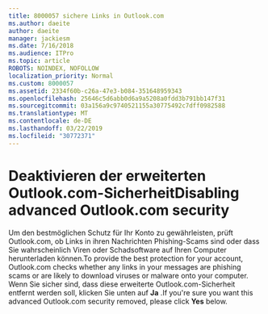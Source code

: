 ```yaml
---
title: 8000057 sichere Links in Outlook.com
ms.author: daeite
author: daeite
manager: jackiesm
ms.date: 7/16/2018
ms.audience: ITPro
ms.topic: article
ROBOTS: NOINDEX, NOFOLLOW
localization_priority: Normal
ms.custom: 8000057
ms.assetid: 2334f60b-c26a-47e3-b084-351648959343
ms.openlocfilehash: 25646c5d6abb0d6a9a5208a0fdd3b791bb147f31
ms.sourcegitcommit: 03a156a9c9740521155a30775492c7dff0982588
ms.translationtype: MT
ms.contentlocale: de-DE
ms.lasthandoff: 03/22/2019
ms.locfileid: "30772371"
---
```

# <a name="disabling-advanced-outlookcom-security"></a><span data-ttu-id="1e4dc-102">Deaktivieren der erweiterten Outlook.com-Sicherheit</span><span class="sxs-lookup"><span data-stu-id="1e4dc-102">Disabling advanced Outlook.com security</span></span>

<span data-ttu-id="1e4dc-103">Um den bestmöglichen Schutz für Ihr Konto zu gewährleisten, prüft Outlook.com, ob Links in ihren Nachrichten Phishing-Scams sind oder dass Sie wahrscheinlich Viren oder Schadsoftware auf Ihren Computer herunterladen können.</span><span class="sxs-lookup"><span data-stu-id="1e4dc-103">To provide the best protection for your account, Outlook.com checks whether any links in your messages are phishing scams or are likely to download viruses or malware onto your computer.</span></span> <span data-ttu-id="1e4dc-104">Wenn Sie sicher sind, dass diese erweiterte Outlook.com-Sicherheit entfernt werden soll, klicken Sie unten auf **Ja** .</span><span class="sxs-lookup"><span data-stu-id="1e4dc-104">If you're sure you want this advanced Outlook.com security removed, please click **Yes** below.</span></span> 
  

